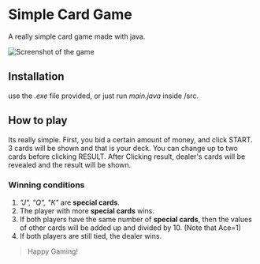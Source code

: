 # Simple Card Game
A really simple card game made with java.

![Screenshot of the game](https://i.imgur.com/UoOLd70.png)

## Installation
use the _.exe_ file provided, or just run _main.java_ inside /src.

## How to play
Its really simple.
First, you bid a certain amount of money, and click START.
3 cards will be shown and that is your deck.
You can change up to two cards before clicking RESULT.
After Clicking result, dealer's cards will be revealed and the result will be shown.

### Winning conditions
1. _"J", "Q", "K"_ are **special cards**.
2. The player with more **special cards** wins.
3. If both players have the same number of **special cards**, then the values of other cards will be added up and divided by 10. (Note that Ace=1)
4. If both players are still tied, the dealer wins.

> Happy Gaming!
